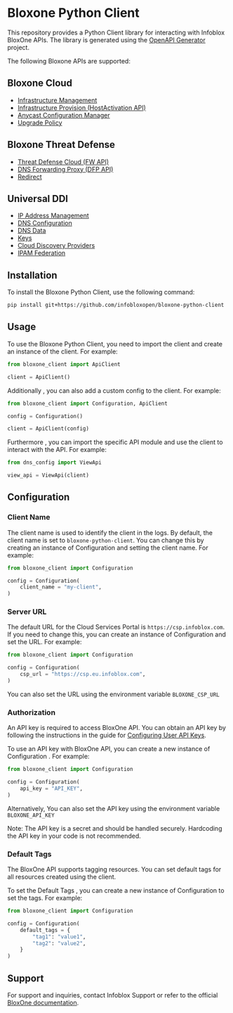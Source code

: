 # Bloxone Python Client

This repository provides a Python Client library for interacting with Infoblox BloxOne APIs. The library is generated using the [OpenAPI Generator](https://openapi-generator.tech) project.

The following Bloxone APIs are supported:

## Bloxone Cloud
- [Infrastructure Management](infra_mgmt/README.md)
- [Infrastructure Provision (HostActivation API)](infra_provision/README.md)
- [Anycast Configuration Manager](anycast/README.md)
- [Upgrade Policy](upgradePolicy/README.md)

## Bloxone Threat Defense
- [Threat Defense Cloud (FW API)](fw/README.md)
- [DNS Forwarding Proxy (DFP API)](dfp/README.md)
- [Redirect](redirect/README.md)

## Universal DDI
- [IP Address Management](ipam/README.md)
- [DNS Configuration](dns_config/README.md)
- [DNS Data](dns_data/README.md)
- [Keys](keys/README.md)
- [Cloud Discovery Providers](cloud_discovery/README.md)
- [IPAM Federation](ipam_federation/README.md)

## Installation

To install the Bloxone Python Client, use the following command:

```bash
pip install git+https://github.com/infobloxopen/bloxone-python-client
```

## Usage


To use the Bloxone Python Client, you need to import the client and create an instance of the client. For example:

```python
from bloxone_client import ApiClient

client = ApiClient()
```

Additionally , you can also add a custom config to the client. For example:

```python
from bloxone_client import Configuration, ApiClient

config = Configuration()

client = ApiClient(config)
```

Furthermore , you can import the specific API module and use the client to interact with the API. For example:

```python
from dns_config import ViewApi

view_api = ViewApi(client)
```

## Configuration

### Client Name

The client name is used to identify the client in the logs. By default, the client name is set to `bloxone-python-client`. You can change this by creating an instance of Configuration and setting the client name. For example:

```python
from bloxone_client import Configuration

config = Configuration(
    client_name = "my-client",
)
```

### Server URL

The default URL for the Cloud Services Portal is `https://csp.infoblox.com`. If you need to change this, you can create an instance of Configuration and set the URL. For example:

```python
from bloxone_client import Configuration

config = Configuration(
    csp_url = "https://csp.eu.infoblox.com",
)
```

You can also set the URL using the environment variable `BLOXONE_CSP_URL`

### Authorization

An API key is required to access BloxOne API. You can obtain an API key by following the instructions in the guide for [Configuring User API Keys](https://docs.infoblox.com/space/BloxOneCloud/35430405/Configuring+User+API+Keys).

To use an API key with BloxOne API, you can create a new instance of Configuration . For example:

```python
from bloxone_client import Configuration

config = Configuration(
    api_key = "API_KEY",
)
```

Alternatively, You can also set the API key using the environment variable `BLOXONE_API_KEY`

Note: The API key is a secret and should be handled securely. Hardcoding the API key in your code is not recommended.

### Default Tags

The BloxOne API supports tagging resources. You can set default tags for all resources created using the client.

To set the Default Tags , you can create a new instance of Configuration to set the tags. For example:

```python
from bloxone_client import Configuration

config = Configuration(
    default_tags = {
        "tag1": "value1",
        "tag2": "value2",
    }
)
```

## Support

For support and inquiries, contact Infoblox Support or refer to the official [BloxOne documentation](https://csp.infoblox.com/apidoc).